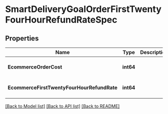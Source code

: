 # SmartDeliveryGoalOrderFirstTwentyFourHourRefundRateSpec

## Properties
Name | Type | Description | Notes
------------ | ------------- | ------------- | -------------
**EcommerceOrderCost** | **int64** |  | [optional] [default to null]
**EcommerceFirstTwentyFourHourRefundRate** | **int64** |  | [optional] [default to null]

[[Back to Model list]](../README.md#documentation-for-models) [[Back to API list]](../README.md#documentation-for-api-endpoints) [[Back to README]](../README.md)


